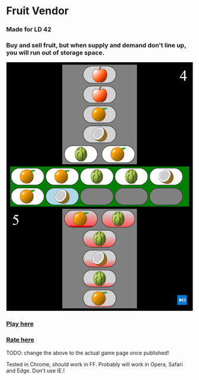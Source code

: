 # Fruit Vendor

### Made for LD 42

### Buy and sell fruit, but when supply and demand don't line up, you will run out of storage space.

[![Screenshot of the Game](Screenshot.png)](https://rialgar.github.io/LD42/index.xhtml)

### [Play here](https://rialgar.github.io/LD42/index.xhtml)
### [Rate here](https://ldjam.com/events/ludum-dare/42/fruit-vendor)
TODO: change the above to the actual game page once published!

Tested in Chrome, should work in FF. Probably will work in Opera, Safari and Edge. Don't use IE.!